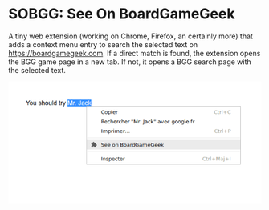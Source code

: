 # SOBGG: See On BoardGameGeek

A tiny web extension (working on Chrome, Firefox, an certainly more) that adds a context menu entry to search the selected text on https://boardgamegeek.com. If a direct match is found, the extension opens the BGG game page in a new tab. If not, it opens a BGG search page with the selected text.

![](example.png)
